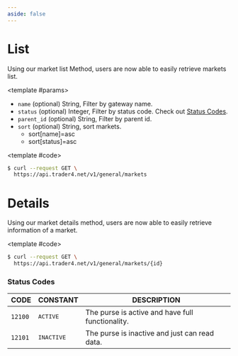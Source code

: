 ```yaml
---
aside: false
---
```


<!--@include: ..//partials/libraries.md-->

<CodeBox lang="Restful" method="GET" endpoint="/v1/general/markets">

# List

Using our market list Method, users are now able to easily retrieve markets list.

<!--@include: /partials/authorization.md-->

<template #params>

- `name` (optional) <span>String</span>, Filter by gateway name.
- `status` (optional) <span>Integer</span>, Filter by status code. Check out [Status Codes](#status-codes).
- `parent_id` (optional) <span>String</span>, Filter by parent id.
- `sort` (optional) <span>String</span>, sort markets.
    - sort[name]=asc
    - sort[status]=asc

</template>

<template #code>

```bash
$ curl --request GET \
  https://api.trader4.net/v1/general/markets
```

</template>

</CodeBox>

<Response jfile="v1/market/list" >
<template #result>

- `id` <span>String</span> ID of market.
- `name` <span>String</span> Name of market.
- `slug` <span>String</span> Slug of market.
- `icon` <span>String</span> Icon of market.
- `cover` <span>String</span> Cover of market.
- `status` <span>Integer</span> The status of market. Check out [Status Codes](#status-codes).
- `children` <span>Array of JSON Objects</span> child markets.

</template>
</Response>


<CodeBox lang="Restful" method="GET" endpoint="/v1/general/markets/{id}">

# Details

Using our market details method, users are now able to easily retrieve information of a market.

<!--@include: /partials/authorization.md-->

<template #code>

```bash
$ curl --request GET \
  https://api.trader4.net/v1/general/markets/{id}
```

</template>

</CodeBox>

<Response jfile="v1/market/read" >
<template #result>

- `id` <span>String</span> ID of market.
- `name` <span>String</span> Name of market.
- `slug` <span>String</span> Slug of market.
- `icon` <span>String</span> Icon of market.
- `url` <span>String</span> URL of market.
- `description` <span>String</span> Description of market.
- `cover` <span>String</span> Cover of market.
- `status` <span>Integer</span> The status of market. Check out [Status Codes](#status-codes).
- `parent_id` <span>String</span> ID of parent market.
- `children` <span>Array of JSON Objects</span> child markets.

</template>
</Response>

### Status Codes
| CODE               | CONSTANT            | DESCRIPTION                                      |
|--------------------|---------------------|--------------------------------------------------|
| <code>12100</code> | <pre>ACTIVE</pre>   | The purse is active and have full functionality. |
| <code>12101</code> | <pre>INACTIVE</pre> | The purse is inactive and just can read data.    |